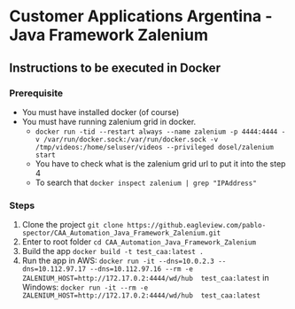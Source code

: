 # Customer Applications Argentina - Java Framework Zalenium 

## Instructions to be executed in Docker

### Prerequisite
* You must have installed docker (of course)
* You must have running zalenium grid in docker. 
  * `docker run -tid --restart always --name zalenium -p 4444:4444 -v /var/run/docker.sock:/var/run/docker.sock -v /tmp/videos:/home/seluser/videos --privileged dosel/zalenium start` 
  * You have to check what is the zalenium grid url to put it into the step 4 
  * To search that `docker inspect zalenium | grep "IPAddress"`  
### Steps
1. Clone the project `git clone https://github.eagleview.com/pablo-spector/CAA_Automation_Java_Framework_Zalenium.git` 
2. Enter to root folder `cd CAA_Automation_Java_Framework_Zalenium` 
3. Build the app `docker build -t test_caa:latest .`
4. Run the app in AWS: `docker run -it --dns=10.0.2.3 --dns=10.112.97.17 --dns=10.112.97.16 --rm -e ZALENIUM_HOST=http://172.17.0.2:4444/wd/hub  test_caa:latest`
in Windows: `docker run -it --rm -e ZALENIUM_HOST=http://172.17.0.2:4444/wd/hub  test_caa:latest`
  
